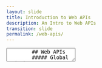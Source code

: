```yaml
---
layout: slide
title: Introduction to Web APIs
description: An Intro to Web APIs
transition: slide
permalink: /web-apis/
---
```

<section data-markdown>
    <textarea data-template>
        ## Web APIs
        ##### Global Code | 2019
        ![Web APIs](../assets/img/weather-512.png)
        Note:
        In this topic we begin by investigating the weather together. It's a great place to start: the weather is variable, different across regions, has a dramatic effect on our life.
        
        It's fun to present some slides, then drop into the terminal and write some code, then take it to the board and diagram out what just happened - how does your computer know what the weather's like in Tampa FL? For that matter - how does the web service? You can talk about all kinds of things here - databases, sensor arrays, polling vs push...
        
        ---
        ## What's the weather like?
        * It's July!
        * Probably quite nice
        * Look out the window
        
        Note:
        How do we know what the weather's like? How do we know what it's like in Accra? Watch TV weather, ask a website, ask your phone. How do those things know? Well, there are sensors in different places. What do those sensors do? Rain, temperature, wind. Every so often they "report back", add a line to a database, whatever.
        
        ---
        ## What's the weather like?
        * Why do we care?
          * How do I dress?
          * How do I get to work?
          * Are my plants healthy?
          * Will my house flood?
        
        ---
        ## What's the weather like?
        * How did mum & dad find out?
          * Radio?
        
        Note:
        Before the internet, weather reports would be on the radio, in the newspapers etc. Also, you'd know when the rainy season was coming (March-April until November). If the rain didn't come, you're out of luck. Technology has allowed us to improve weather prediction through modelling and analysis. In addition, technology protects us from the effects of the environment: [Hydroponics](https://en.wikipedia.org/wiki/Controlled-environment_agriculture) and 3D, computer-controlled farming allows us to grow plants regardless of the weather outside.
        
        ---
        ## What's the weather like?
        * What about now?!
          * weather.com
          * "hey, Siri..."
        
        Note:
        Try these out! Services like these aggregate weather data from physical stations located around the world to show the way things are right now. In addition, they use computer modelling, analysis and prediction to attempt to predict the weather in the hours, days and months from now. These tasks use some of the most powerful computers in the world: http://www.metoffice.gov.uk/news/in-depth/supercomputers
        
        ---
        ## Let's build it!
        * http://openweathermap.org/
          * get an API key
        * pyOWM
          * `pip install pyowm`
        
        Note:
        OpenWeatherMap gives us a way to get weather data from a computer program, via an API ("Application Programming Interface"). This is a library that provides weather data in our program, by connecting to OpenWeatherMap over the internet.
        
        ---
        ## Let's build it!
        ```python
        import pyowm
        
        owm = pyowm.OWM('{API-KEY}')
        observation = owm.weather_at_place('London,uk')
        w = observation.get_weather()
        
        w.get_wind()
        w.get_humidity()
        ```
        
        ---
        ## Go play!
        ![Hack](../assets/img/hack-600.png)
        
        ---
        ## Go play!
        * What's the humidity in Hong Kong?
          * Is that worse than here?
        * What's the temperature in Tokyo?
        * What's the highest city you can find?
          * What's the air pressure there?
        * What's the windspeed in Koforidua?
        
        Note:
        
        Here's some more questions for the students to answer in their pairs. Leave the slide up on the projector while they play around and find the answer.
        
        ---
        ## Real world data
        * A bunch of sensor data
        * Geographically distributed
        * Somehow it gets into apps
        * What kinds of data can you think of?
        
        Note:
        The answer is - anything you can count or measure! Cars waiting at an intersection, people crossing a bridge, air quality, sunset time, biscuit sales, etc etc. How would you measure or count each of these? Can it be done automatically? What's the cost of manual vs automatic?
        
        This is a great chance to let the students really ideate about WHAT they can build - now they're starting to understand the pieces of the puzzle. 
        
        ---
        ## Real world data
        * How can we tell how sunny it is?
          * Light sensor & polling
          * What do we do with the numbers?
        
        Note:
        Here, we play a quick game. We nominate one student as the "data store" and the others have to collect the temperature data from the highest city they found. Eveyone writes the place name and temperature on a piece of paper and hands it to the data store. We can then find out the temperature in any of those cities. We've invented the key-value pair!
        
        ---
        ## Stored data
        * Key-value pairs
        * "How sunny is it in Accra?"
          * What's the key?
        
        Note:
        Now, let's add the *humidity* in those cities. What's the problem, and how do we overcome it? Well, you extend the key :)
        
        ---
        ## Stored data
        * Where can we keep it?
        * How can we get it back?
        s
        Note:
        We could keep this data in memory - remember Python's `dictionary` type? - or store it in a database for easy look-up.
        
        ---
        ## Break!
        ![Break](../assets/img/pause-256.png)
        Note:
        This is a good chance to check out openstreetmap.org!
        
        ---
        ## Web APIs
        How do I request data on the web?
        Note:
        "Requesting data" could simply mean looking at a webpage. What happens when we do that? We type in a web address, which contains both the domain and the path. Our browser queries a DNS server, which translates the domain name to an IP address. We then directly request the rest of the path from the server addressed by the IP address.
        
        --- 
        ## Web APIs
        How do I *PUSH* data on the web?
        * ...like in a form
        * POST
        Note:
        Here we can use the Network tab in Chrome's developer screen to investigate the various GET requests that the browser sends when we browse to a webpage. Try to submit a form over HTTP and see the POST data being sent, too.
        
        ---
        ## Web APIs
        It's called REST
        * *RE*presentational *S*tate *T*ransfer
        * We can use HTTP
          * To *request* with *GET*
          * To *update* with *POST*
        
        ---
        ## Break!
        ![Break](../assets/img/pause-256.png)
        Note:
        Catch up on your labs!
        
        ---
        ## REST
        ~~~~
        GET  /customers
        GET  /customer/3213
        POST /customer {*something*}
        ~~~~
        
        ---
        ## REST
        * What does the data look like?
          * What's its *format*
        
        ---
        ## REST
        JSON?
        * *Javascript* Object Notation
        ```javascript
        var sam = {
            givenname: "Sam",
            familyname: "Moorhouse",
            DoB: "1984-02-28"
        }
        sam.familyname // Moorhouse
        ```
        
        ---
        ## REST
        XML?
        * eXtensible Markup Language
        ```xml
        <Person>
            <GivenName>Sam</GivenName>
            <FamilyName>Moorhouse</FamilyName>
            <DoB>1984-02-28</DoB>
        </Person>
        ```
        
        ---
        ## REST
        Let's build it!
        ```python
        from pprint import pprint
        import requests
        r = requests.get('http://api.openweathermap.org/data/2.5/weather?q=London&APPID={APIKEY}')
        pprint(r.json)
        ```
        
        ---
        ## REST
        ```python
        {u'base': u'cmc stations',
         u'clouds': {u'all': 68},
         u'cod': 200,
         u'coord': {u'lat': 51.50853, u'lon': -0.12574},
         u'dt': 1383907026,
         u'id': 2643743,
         u'main': {u'grnd_level': 1007.77,
        ...
        ```
        
        ---
        ## API
        So the *Python* API is a *Layer* on top of the *REST* API
        * Lower level = more power, more work?
        * Higher level = more meaning, less work?
        
        Note:
        
        So now we've shown the two layers that the request works at - at the high level, using a rich, schema-aware API which keeps our code clean and interprets the web response, and at the lower level, using a simple HTTP GET with a specially-formatted URL and interpreting the JSON ourselves.
        
        This is a great chance to talk about layered architecture, data formats, building APIs etc.
        
        ---
        ## What next?
        * The Stars!
          * https://www.programmableweb.com/api/star
        
        ---
        ## Go play!
![Hack](../assets/img/hack-600.png)
   </textarea>
</section>
